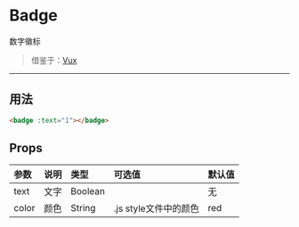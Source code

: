 # Badge

数字徽标

> 借鉴于：[Vux](https://github.com/airyland/vux)

----

## 用法

```html
<badge :text="1"></badge>
```


## Props
| 参数 | 说明 |	类型 | 可选值 | 默认值 |
| :---- | :---- | :---- | :---- | :---- |
| text | 文字 | Boolean |  | 无 |
| color | 颜色  | String | .js style文件中的颜色 | red |
